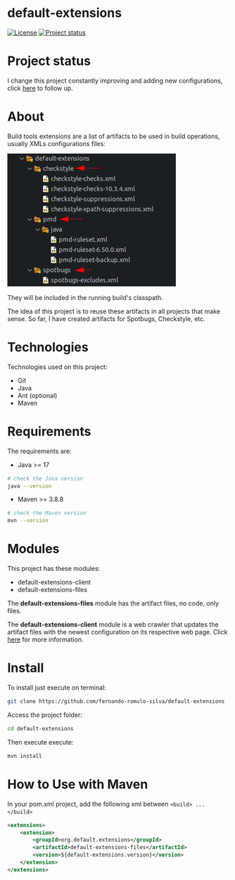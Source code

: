 # default-extensions

[![License](https://img.shields.io/badge/License-Apache%202.0-blue.svg)](https://opensource.org/licenses/Apache-2.0)
[![Project status](https://img.shields.io/badge/Project%20status-Maintenance-orange.svg)](https://img.shields.io/badge/Project%20status-Maintenance-orange.svg)

# Project status

I change this project constantly improving and adding new configurations, click [here](docs/STATUS.md) to follow up.

# About

Build tools extensions are a list of artifacts to be used in build operations, usually XMLs configurations files:

![Model](https://github.com/fernando-romulo-silva/default-extensions/blob/main/docs/Artifacts.png)

They will be included in the running build's classpath.

The idea of this project is to reuse these artifacts in all projects that make sense. 
So far, I have created artifacts for Spotbugs, Checkstyle, etc.

# Technologies 

Technologies used on this project:
 
- Git
- Java
- Ant (optional)
- Maven

# Requirements

The requirements are: 

 - Java >= 17

```bash
# check the Java version
java --version
```
 - Maven >= 3.8.8

```bash
# check the Maven version
mvn --version
```

# Modules

This project has these modules:

- default-extensions-client
- default-extensions-files

The **default-extensions-files** module has the artifact files, no code, only files.

The **default-extensions-client** module is a web crawler that updates the artifact files with the newest configuration on its respective web page.
Click [here](docs/DEFAULT-EXTENSIONS-CLIENT.md) for more information.

# Install

To install just execute on terminal:
 
```bash
git clone https://github.com/fernando-romulo-silva/default-extensions
```

Access the project folder:

```bash
cd default-extensions
```

Then execute execute:

```bash
mvn install
```

# How to Use with Maven

In your pom.xml project, add the following xml between `<build> ... </build>`

```xml
<extensions>
	<extension>
		<groupId>org.default.extensions</groupId>
		<artifactId>default-extensions-files</artifactId>
		<version>${default-extensions.version}</version>
	</extension>
</extensions>
```
